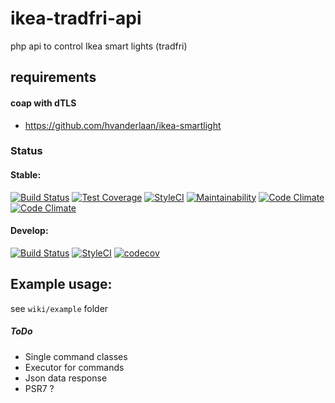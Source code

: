 # ikea-tradfri-api
php api to control Ikea smart lights (tradfri)

## requirements
#### coap with dTLS

* https://github.com/hvanderlaan/ikea-smartlight

### Status 

#### Stable:
[![Build Status](https://travis-ci.org/WebProject-xyz/ikea-tradfri-php-api.svg?branch=master)](https://travis-ci.org/WebProject-xyz/ikea-tradfri-php-api)
[![Test Coverage](https://api.codeclimate.com/v1/badges/d736384567fcf3e2b6ed/test_coverage)](https://codeclimate.com/github/WebProject-xyz/ikea-tradfri-php-api/test_coverage)
[![StyleCI](https://styleci.io/repos/109524603/shield?branch=master)](https://styleci.io/repos/109524603)
[![Maintainability](https://api.codeclimate.com/v1/badges/d736384567fcf3e2b6ed/maintainability)](https://codeclimate.com/github/WebProject-xyz/ikea-tradfri-php-api/maintainability)
[![Code Climate](https://img.shields.io/codeclimate/github/WebProject-xyz/ikea-tradfri-php-api.svg?style=flat-square)](https://codeclimate.com/github/WebProject-xyz/ikea-tradfri-php-api/)
[![Code Climate](https://img.shields.io/codeclimate/issues//github/WebProject-xyz/ikea-tradfri-php-api.svg?style=flat-square)](https://codeclimate.com/github/WebProject-xyz/ikea-tradfri-php-api/)

#### Develop:
[![Build Status](https://travis-ci.org/WebProject-xyz/ikea-tradfri-php-api.svg?branch=develop)](https://travis-ci.org/WebProject-xyz/ikea-tradfri-php-api)
[![StyleCI](https://styleci.io/repos/109524603/shield?branch=develop)](https://styleci.io/repos/109524603)
[![codecov](https://codecov.io/gh/WebProject-xyz/ikea-tradfri-php-api/branch/develop/graph/badge.svg)](https://codecov.io/gh/WebProject-xyz/ikea-tradfri-php-api)

## Example usage:

see `wiki/example` folder


##### ToDo

- Single command classes
- Executor for commands
- Json data response
- PSR7 ?
